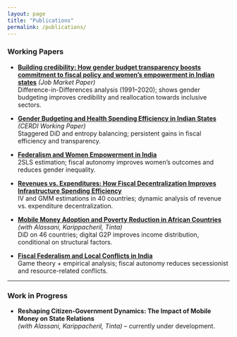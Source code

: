 ```yaml
---
layout: page
title: "Publications"
permalink: /publications/
---
```


### Working Papers

- [**Building credibility: How gender budget transparency boosts commitment to fiscal policy and women’s empowerment in Indian states**](/assets/gender-budget-credibility.pdf) *(Job Market Paper)*  
  Difference-in-Differences analysis (1991–2020); shows gender budgeting improves credibility and reallocation towards inclusive sectors.

- [**Gender Budgeting and Health Spending Efficiency in Indian States**](/assets/gender-budget-efficiency.pdf) *(CERDI Working Paper)*  
  Staggered DiD and entropy balancing; persistent gains in fiscal efficiency and transparency.

- [**Federalism and Women Empowerment in India**](/assets/federalism-women.pdf)  
  2SLS estimation; fiscal autonomy improves women’s outcomes and reduces gender inequality.

- [**Revenues vs. Expenditures: How Fiscal Decentralization Improves Infrastructure Spending Efficiency**](/assets/decentralization-infrastructure.pdf)  
  IV and GMM estimations in 40 countries; dynamic analysis of revenue vs. expenditure decentralization.

- [**Mobile Money Adoption and Poverty Reduction in African Countries**](/assets/mobile-money-poverty.pdf) *(with Alassani, Karippacheril, Tinta)*  
  DiD on 46 countries; digital G2P improves income distribution, conditional on structural factors.

- [**Fiscal Federalism and Local Conflicts in India**](/assets/federalism-conflict.pdf)  
  Game theory + empirical analysis; fiscal autonomy reduces secessionist and resource-related conflicts.

---

### Work in Progress

- **Reshaping Citizen-Government Dynamics: The Impact of Mobile Money on State Relations**  
  *(with Alassani, Karippacheril, Tinta)* – currently under development.
